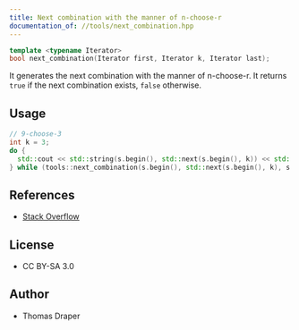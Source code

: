 ```yaml
---
title: Next combination with the manner of n-choose-r
documentation_of: //tools/next_combination.hpp
---
```


```cpp
template <typename Iterator>
bool next_combination(Iterator first, Iterator k, Iterator last);
```

It generates the next combination with the manner of n-choose-r.
It returns `true` if the next combination exists, `false` otherwise.

## Usage
```cpp
// 9-choose-3
int k = 3;
do {
  std::cout << std::string(s.begin(), std::next(s.begin(), k)) << std::endl;
} while (tools::next_combination(s.begin(), std::next(s.begin(), k), s.end()));
```

## References
- [Stack Overflow](https://stackoverflow.com/questions/5095407/all-combinations-of-k-elements-out-of-n/5097100#5097100)

## License
- CC BY-SA 3.0

## Author
- Thomas Draper
